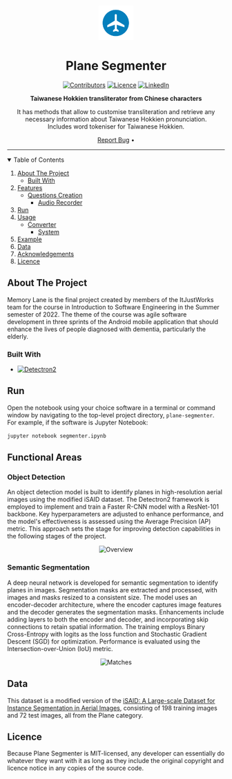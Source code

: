 <!-- PROJECT LOGO -->
<div align="center">
  <a href="https://github.com/andreihar/plane-segmenter">
    <img src="readme/logo.svg" alt="Logo" width="80" height="80">
  </a>
  
# Plane Segmenter



<!-- PROJECT SHIELDS -->
[![Contributors][contributors-badge]][contributors]
[![Licence][licence-badge]][licence]
[![LinkedIn][linkedin-badge]][linkedin]

**Taiwanese Hokkien transliterator from Chinese characters**

It has methods that allow to customise transliteration and retrieve any necessary information about Taiwanese Hokkien pronunciation.<br />
Includes word tokeniser for Taiwanese Hokkien.

[Report Bug][bug] •


</div>



---



<!-- TABLE OF CONTENTS -->
<details open>
  <summary>Table of Contents</summary>
  <ol>
    <li>
      <a href="#about-the-project">About The Project</a>
      <ul>
        <li><a href="#built-with">Built With</a></li>
      </ul>
    </li>
    <li>
      <a href="#features">Features</a>
      <ul>
        <li>
          <a href="#questions-creation">Questions Creation</a>
          <ul>
            <li><a href="#audio-recorder">Audio Recorder</a></li>
          </ul>
        </li>
      </ul>
    </li>
    <li><a href="#install">Run</a></li>
    <li>
      <a href="#usage">Usage</a>
      <ul>
        <li>
          <a href="#converter">Converter</a>
          <ul>
            <li><a href="#system">System</a></li>
          </ul>
        </li>
      </ul>
    </li>
    <li><a href="#example">Example</a></li>
    <li><a href="#data">Data</a></li>
    <li><a href="#acknowledgements">Acknowledgements</a></li>
    <li><a href="#licence">Licence</a></li>
  </ol>
</details>



<!-- ABOUT THE PROJECT -->
## About The Project

Memory Lane is the final project created by members of the ItJustWorks team for the course in Introduction to Software Engineering in the Summer semester of 2022. The theme of the course was agile software development in three sprints of the Android mobile application that should enhance the lives of people diagnosed with dementia, particularly the elderly.

### Built With

* [![Detectron2][detectron-badge]][detectron]



<!-- RUN -->
## Run

Open the notebook using your choice software in a terminal or command window by navigating to the top-level project directory, `plane-segmenter`. For example, if the software is Jupyter Notebook:

```bash
jupyter notebook segmenter.ipynb
```



<!-- FUNCTIONAL AREAS -->
## Functional Areas

### Object Detection

An object detection model is built to identify planes in high-resolution aerial images using the modified iSAID dataset. The Detectron2 framework is employed to implement and train a Faster R-CNN model with a ResNet-101 backbone. Key hyperparameters are adjusted to enhance performance, and the model's effectiveness is assessed using the Average Precision (AP) metric. This approach sets the stage for improving detection capabilities in the following stages of the project.

<p align="center">
<img src="readme/overview.jpg" alt="Overview" height="450">
</p>

### Semantic Segmentation

A deep neural network is developed for semantic segmentation to identify planes in images. Segmentation masks are extracted and processed, with images and masks resized to a consistent size. The model uses an encoder-decoder architecture, where the encoder captures image features and the decoder generates the segmentation masks. Enhancements include adding layers to both the encoder and decoder, and incorporating skip connections to retain spatial information. The training employs Binary Cross-Entropy with logits as the loss function and Stochastic Gradient Descent (SGD) for optimization. Performance is evaluated using the Intersection-over-Union (IoU) metric.

<p align="center">
<img src="readme/matches.jpg" alt="Matches" height="450">
</p>



<!-- DATA -->
## Data

This dataset is a modified version of the [iSAID: A Large-scale Dataset for Instance Segmentation in Aerial Images](isaid), consisting of 198 training images and 72 test images, all from the Plane category.



<!-- LICENCE -->
## Licence

Because Plane Segmenter is MIT-licensed, any developer can essentially do whatever they want with it as long as they include the original copyright and licence notice in any copies of the source code.



<!-- MARKDOWN LINKS -->
<!-- Badges and their links -->
[contributors-badge]: https://img.shields.io/badge/Contributors-1-44cc11?style=for-the-badge
[contributors]: #contributors
[licence-badge]: https://img.shields.io/github/license/andreihar/plane-segmenter.svg?color=000000&style=for-the-badge
[licence]: LICENSE
[linkedin-badge]: https://img.shields.io/badge/LinkedIn-0077B5?style=for-the-badge&logo=linkedin&logoColor=white
[linkedin]: https://www.linkedin.com/in/andreihar/
[detectron-badge]: https://img.shields.io/badge/Detectron2-5173F1?style=for-the-badge&logo=probot&logoColor=ffffff
[detectron]: https://ai.meta.com/tools/detectron2/

<!-- Technical links -->
[bug]: https://github.com/andreihar/plane-segmenter/issues
[isaid]: https://captain-whu.github.io/iSAID/

<!-- Socials -->
[andrei-linkedin]: https://www.linkedin.com/in/andreihar/
[andrei-github]: https://github.com/andreihar